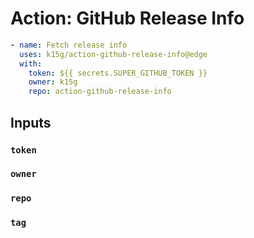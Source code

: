 # Action: GitHub Release Info

```yaml
- name: Fetch release info
  uses: k15g/action-github-release-info@edge
  with:
    token: ${{ secrets.SUPER_GITHUB_TOKEN }}
    owner: k15g
    repo: action-github-release-info
```


## Inputs


### `token`

### `owner`

### `repo`

### `tag`

